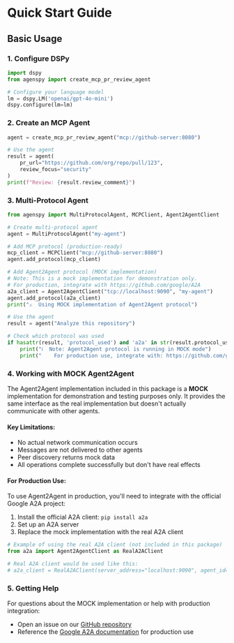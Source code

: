 # Quick Start Guide

## Basic Usage

### 1. Configure DSPy

```python
import dspy
from agenspy import create_mcp_pr_review_agent

# Configure your language model
lm = dspy.LM('openai/gpt-4o-mini')
dspy.configure(lm=lm)
```

### 2. Create an MCP Agent

```python
agent = create_mcp_pr_review_agent("mcp://github-server:8080")

# Use the agent
result = agent(
    pr_url="https://github.com/org/repo/pull/123",
    review_focus="security"
)
print(f"Review: {result.review_comment}")
```

### 3. Multi-Protocol Agent

```python
from agenspy import MultiProtocolAgent, MCPClient, Agent2AgentClient

# Create multi-protocol agent
agent = MultiProtocolAgent("my-agent")

# Add MCP protocol (production-ready)
mcp_client = MCPClient("mcp://github-server:8080")
agent.add_protocol(mcp_client)

# Add Agent2Agent protocol (MOCK implementation)
# Note: This is a mock implementation for demonstration only.
# For production, integrate with https://github.com/google/A2A
a2a_client = Agent2AgentClient("tcp://localhost:9090", "my-agent")
agent.add_protocol(a2a_client)
print("⚠️  Using MOCK implementation of Agent2Agent protocol")

# Use the agent
result = agent("Analyze this repository")

# Check which protocol was used
if hasattr(result, 'protocol_used') and 'a2a' in str(result.protocol_used).lower():
    print("ℹ️  Note: Agent2Agent protocol is running in MOCK mode")
    print("    For production use, integrate with: https://github.com/google/A2A")
```

### 4. Working with MOCK Agent2Agent

The Agent2Agent implementation included in this package is a **MOCK** implementation for demonstration and testing purposes only. It provides the same interface as the real implementation but doesn't actually communicate with other agents.

#### Key Limitations:
- No actual network communication occurs
- Messages are not delivered to other agents
- Peer discovery returns mock data
- All operations complete successfully but don't have real effects

#### For Production Use:
To use Agent2Agent in production, you'll need to integrate with the official Google A2A project:
1. Install the official A2A client: `pip install a2a`
2. Set up an A2A server
3. Replace the mock implementation with the real A2A client

```python
# Example of using the real A2A client (not included in this package)
from a2a import Agent2AgentClient as RealA2AClient

# Real A2A client would be used like this:
# a2a_client = RealA2AClient(server_address="localhost:9090", agent_id="my-agent")
```

### 5. Getting Help

For questions about the MOCK implementation or help with production integration:
- Open an issue on our [GitHub repository](https://github.com/superagenticai/Agenspy/issues)
- Reference the [Google A2A documentation](https://github.com/google/A2A) for production use
